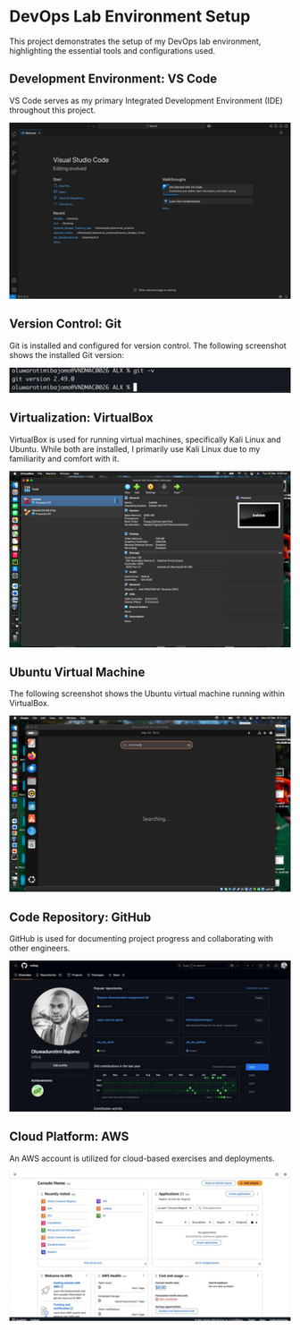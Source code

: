 # DevOps Lab Environment Setup

This project demonstrates the setup of my DevOps lab environment, highlighting the essential tools and configurations used.

## Development Environment: VS Code

VS Code serves as my primary Integrated Development Environment (IDE) throughout this project.

![VS Code IDE](1.VSCode.jpeg)

## Version Control: Git

Git is installed and configured for version control. The following screenshot shows the installed Git version:

![Git Version](2.git.jpeg)

## Virtualization: VirtualBox

VirtualBox is used for running virtual machines, specifically Kali Linux and Ubuntu. While both are installed, I primarily use Kali Linux due to my familiarity and comfort with it.

![VirtualBox Manager](3.VirtualBox.png)

## Ubuntu Virtual Machine

The following screenshot shows the Ubuntu virtual machine running within VirtualBox.

![Ubuntu VM Running in VirtualBox](4.UbuntuonVB.png)

## Code Repository: GitHub

GitHub is used for documenting project progress and collaborating with other engineers.

![GitHub Account](5.Github%20account.jpeg)

## Cloud Platform: AWS

An AWS account is utilized for cloud-based exercises and deployments.

![AWS Account](6.AWS%20account.jpeg)
